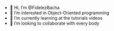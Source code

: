 - 👋 Hi, I’m @FidelezBacha
- 👀 I’m interested in Object-Oriented programming
- 🌱 I’m currently learning at the tutorials videos
- 💞️ I’m looking to collaborate with every body


<!---
FidelezBacha/FidelezBacha is a ✨ special ✨ repository because its `README.md` (this file) appears on your GitHub profile.
You can click the Preview link to take a look at your changes.
--->
